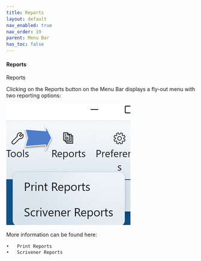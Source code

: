 ```yaml
---
title: Reports
layout: default
nav_enabled: true
nav_order: 19
parent: Menu Bar
has_toc: false
---
```

#### Reports
Reports

Clicking on the Reports button on the Menu Bar displays a fly-out menu with two reporting options:

![](../media/Print-Reports-Button-and-Menu.png)


More information can be found here:

	•	Print Reports
	•	Scrivener Reports


